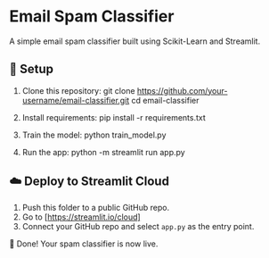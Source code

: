 #  Email Spam Classifier
A simple email spam classifier built using Scikit-Learn and Streamlit.
## 🔧 Setup

1. Clone this repository:
git clone https://github.com/your-username/email-classifier.git
cd email-classifier

2. Install requirements:
pip install -r requirements.txt


3. Train the model:
python train_model.py


4. Run the app:
python -m streamlit run app.py


## ☁️ Deploy to Streamlit Cloud

1. Push this folder to a public GitHub repo.
2. Go to [https://streamlit.io/cloud]
3. Connect your GitHub repo and select `app.py` as the entry point.

🚀 Done! Your spam classifier is now live.



